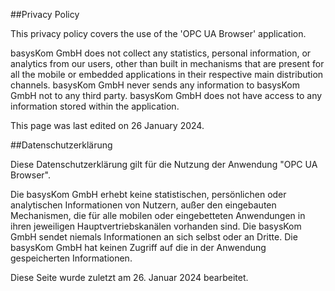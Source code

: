 <!--
// SPDX-FileCopyrightText: 2024 basysKom GmbH
// SPDX-FileContributor: Karsten Herrler <karsten.herrler@basyskom.com>
//
// SPDX-License-Identifier: CC0-1.0
-->

##Privacy Policy

This privacy policy covers the use of the 'OPC UA Browser' application.

basysKom GmbH does not collect any statistics, personal information, or analytics from our users, other than built in mechanisms that are present for all the mobile or embedded applications in their respective main distribution channels.
basysKom GmbH never sends any information to basysKom GmbH not to any third party.
basysKom GmbH does not have access to any information stored within the application.

This page was last edited on 26 January 2024.


##Datenschutzerklärung

Diese Datenschutzerklärung gilt für die Nutzung der Anwendung "OPC UA Browser".

Die basysKom GmbH erhebt keine statistischen, persönlichen oder analytischen Informationen von Nutzern, außer den eingebauten Mechanismen, die für alle mobilen oder eingebetteten Anwendungen in ihren jeweiligen Hauptvertriebskanälen vorhanden sind.
Die basysKom GmbH sendet niemals Informationen an sich selbst oder an Dritte.
Die basysKom GmbH hat keinen Zugriff auf die in der Anwendung gespeicherten Informationen.

Diese Seite wurde zuletzt am 26. Januar 2024 bearbeitet.
